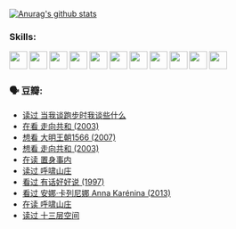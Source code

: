 
[![Anurag's github stats](https://github-readme-stats.vercel.app/api?username=w940853815)](https://github.com/anuraghazra/github-readme-stats)

### Skills:

<code><img height="32" src="https://cdn.jsdelivr.net/npm/simple-icons@v5/icons/python.svg"></code>
<code><img height="32" src="https://cdn.jsdelivr.net/npm/simple-icons@v5/icons/javascript.svg"></code>
<code><img height="32" src="https://cdn.jsdelivr.net/npm/simple-icons@v5/icons/django.svg"></code>
<code><img height="32" src="https://cdn.jsdelivr.net/npm/simple-icons@v5/icons/flask.svg"></code>
<code><img height="32" src="https://cdn.jsdelivr.net/npm/simple-icons@v5/icons/vuetify.svg"></code>
<code><img height="32" src="https://cdn.jsdelivr.net/npm/simple-icons@v5/icons/git.svg"></code>
<code><img height="32" src="https://cdn.jsdelivr.net/npm/simple-icons@v5/icons/docker.svg"></code>
<code><img height="32" src="https://cdn.jsdelivr.net/npm/simple-icons@v5/icons/postgresql.svg"></code>
<code><img height="32" src="https://cdn.jsdelivr.net/npm/simple-icons@v5/icons/elasticsearch.svg"></code>
<code><img height="32" src="https://cdn.jsdelivr.net/npm/simple-icons@v5/icons/macos.svg"></code>
<code><img height="32" src="https://cdn.jsdelivr.net/npm/simple-icons@v5/icons/linux.svg"></code>

### 🗣 豆瓣:

<!-- DOUBAN-ACTIVITIES:START -->
- [读过 当我谈跑步时我谈些什么](https://www.douban.com/people/136069238/status/3715422296/?_i=41622695)
- [在看 走向共和‎ (2003)](https://www.douban.com/people/136069238/status/3711470443/?_i=41622695)
- [想看 大明王朝1566‎ (2007)](https://www.douban.com/people/136069238/status/3710980213/?_i=41622695)
- [想看 走向共和‎ (2003)](https://www.douban.com/people/136069238/status/3710980002/?_i=41622695)
- [在读 置身事内](https://www.douban.com/people/136069238/status/3710472151/?_i=41622695)
- [读过 呼啸山庄](https://www.douban.com/people/136069238/status/3710470617/?_i=41622695)
- [看过 有话好好说‎ (1997)](https://www.douban.com/people/136069238/status/3709833172/?_i=41622695)
- [看过 安娜·卡列尼娜 Anna Karénina‎ (2013)](https://www.douban.com/people/136069238/status/3708942010/?_i=41622695)
- [在读 呼啸山庄](https://www.douban.com/people/136069238/status/3701626992/?_i=41622695)
- [读过 十三层空间](https://www.douban.com/people/136069238/status/3700755247/?_i=41622695)
<!-- DOUBAN-ACTIVITIES:END -->
<!--
**w940853815/w940853815** is a ✨ _special_ ✨ repository because its `README.md` (this file) appears on your GitHub profile.

Here are some ideas to get you started:

- 🔭 I’m currently working on ...
- 🌱 I’m currently learning ...
- 👯 I’m looking to collaborate on ...
- 🤔 I’m looking for help with ...
- 💬 Ask me about ...
- 📫 How to reach me: ...
- 😄 Pronouns: ...
- ⚡ Fun fact: ...
-->
